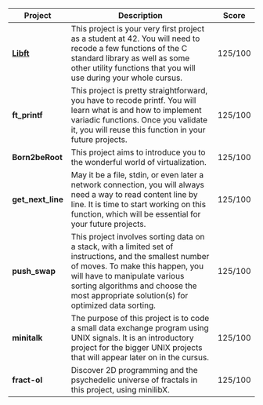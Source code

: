 | Project      | Description                                                                                              | Score | 
|--------------|----------------------------------------------------------------------------------------------------------|-------|
| [**Libft**](https://github.com/joao-luizi/42_Common_Core_Libft)    | This project is your very first project as a student at 42. You will need to recode a few functions of the C standard library as well as some other utility functions that you will use during your whole cursus. | 125/100  |
| **ft_printf**| This project is pretty straightforward, you have to recode printf. You will learn what is and how to implement variadic functions. Once you validate it, you will reuse this function in your future projects. | 125/100  |
| **Born2beRoot** | This project aims to introduce you to the wonderful world of virtualization. | 125/100 |
| **get_next_line** | May it be a file, stdin, or even later a network connection, you will always need a way to read content line by line. It is time to start working on this function, which will be essential for your future projects.        | 125/100 |
| **push_swap** |This project involves sorting data on a stack, with a limited set of instructions, and the smallest number of moves. To make this happen, you will have to manipulate various sorting algorithms and choose the most appropriate solution(s) for optimized data sorting.               | 125/100 |
| **minitalk**  | The purpose of this project is to code a small data exchange program using UNIX signals. It is an introductory project for the bigger UNIX projects that will appear later on in the cursus.                         | 125/100 |
| **fract-ol**   |Discover 2D programming and the psychedelic universe of fractals in this project, using minilibX.      | 125/100 |

